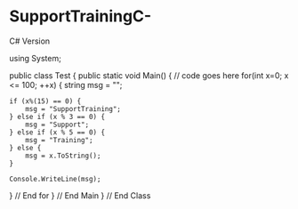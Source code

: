 # SupportTrainingC-
C# Version 

using System;

public class Test
{
	public static void Main()
	{
	//  code goes here
	for(int x=0; x <= 100; ++x) {
    string msg = "";

    if (x%(15) == 0) {
        msg = "SupportTraining";
    } else if (x % 3 == 0) {
        msg = "Support";
    } else if (x % 5 == 0) {
        msg = "Training";
    } else {
        msg = x.ToString();
    }

    Console.WriteLine(msg);
}  // End for
	}  // End Main
}  // End Class
